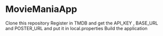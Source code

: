 # MovieManiaApp
Clone this repository
Register in TMDB and get the API_KEY , BASE_URL and POSTER_URL and put it in local.properties
Build the application
